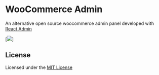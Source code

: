 # WooCommerce Admin 

An alternative open source woocommerce admin panel developed with [React Admin](https://github.com/marmelab/react-admin)

[<img src="https://raw.githubusercontent.com/zackha/zackha/main/woocommerce-admin.gif">]

## License

Licensed under the [MIT License](https://github.com/zackha/woocommerce-admin/blob/master/LICENSE)
